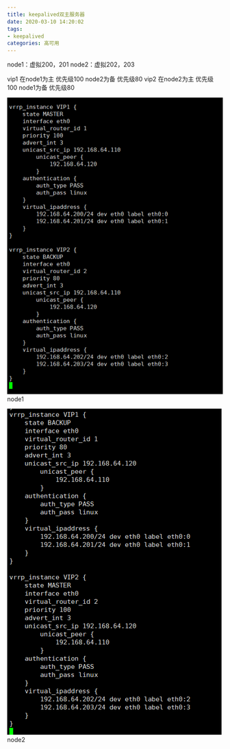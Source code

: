 ```yaml
---
title: keepalived双主服务器
date: 2020-03-10 14:20:02
tags:
- keepalived
categories: 高可用
---
```


node1：虚拟200，201
node2：虚拟202，203

<!--more-->

vip1 在node1为主 优先级100 node2为备 优先级80
vip2 在node2为主 优先级100 node1为备 优先级80

![img](keepalived双主服务器/screenshot_20190607_180440.png)node1

![img](keepalived双主服务器/screenshot_20190607_180453.png)node2